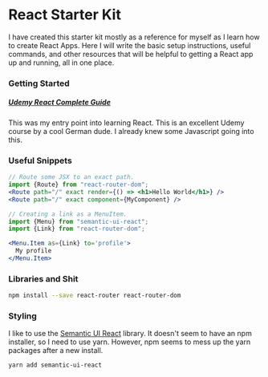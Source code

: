# React Starter Kit
I have created this starter kit mostly as a reference for myself as I learn how to create React Apps. Here I will write the basic setup instructions, useful commands, and other resources that will be helpful to getting a React app up and running, all in one place.

### Getting Started

##### [Udemy React Complete Guide](https://www.udemy.com/react-the-complete-guide-incl-redux/learn/v4/)

This was my entry point into learning React. This is an excellent Udemy course by a cool German dude. I already knew some Javascript going into this.

### Useful Snippets

```jsx
// Route some JSX to an exact path.
import {Route} from "react-router-dom";
<Route path="/" exact render={() => <h1>Hello World</h1>} />
<Route path="/" exact component={MyComponent} />
```

```jsx
// Creating a link as a MenuItem.
import {Menu} from "semantic-ui-react";
import {Link} from "react-router-dom";

<Menu.Item as={Link} to='profile'>
  My profile
</Menu.Item>
```

### Libraries and Shit

```bash
npm install --save react-router react-router-dom
```

### Styling

I like to use the [Semantic UI React](https://react.semantic-ui.com/introduction) library. It doesn't seem to have an npm installer, so I need to use yarn. However, npm seems to mess up the yarn packages after a new install.

```bash
yarn add semantic-ui-react
```

